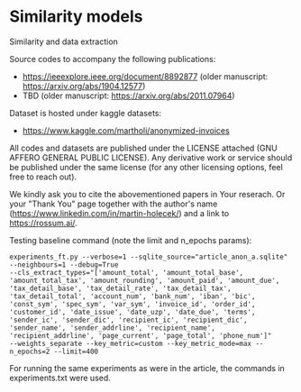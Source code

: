 # Similarity models
Similarity and data extraction

Source codes to accompany the following publications:
- https://ieeexplore.ieee.org/document/8892877 (older manuscript: https://arxiv.org/abs/1904.12577)
- TBD (older manuscript: https://arxiv.org/abs/2011.07964) 

Dataset is hosted under kaggle datasets:
- https://www.kaggle.com/martholi/anonymized-invoices

All codes and datasets are published under the LICENSE attached (GNU AFFERO GENERAL PUBLIC LICENSE).
Any derivative work or service should be published under the same license (for any other licensing options, feel free to reach out).

We kindly ask you to cite the abovementioned papers in Your reserach. Or your "Thank You" page 
together with the author's name (https://www.linkedin.com/in/martin-holecek/) and a link to https://rossum.ai/.

Testing baseline command (note the limit and n_epochs params):
```
experiments_ft.py --verbose=1 --sqlite_source="article_anon_a.sqlite" --neighbours=1 --debug=True
--cls_extract_types="['amount_total', 'amount_total_base', 'amount_total_tax', 'amount_rounding', 'amount_paid', 'amount_due', 'tax_detail_base', 'tax_detail_rate', 'tax_detail_tax', 'tax_detail_total', 'account_num', 'bank_num', 'iban', 'bic', 'const_sym', 'spec_sym', 'var_sym', 'invoice_id', 'order_id', 'customer_id', 'date_issue', 'date_uzp', 'date_due', 'terms', 'sender_ic', 'sender_dic', 'recipient_ic', 'recipient_dic', 'sender_name', 'sender_addrline', 'recipient_name', 'recipient_addrline', 'page_current', 'page_total', 'phone_num']"
--weights_separate --key_metric=custom --key_metric_mode=max --n_epochs=2 --limit=400
```

For running the same experiments as were in the article, the commands in experiments.txt were used.

